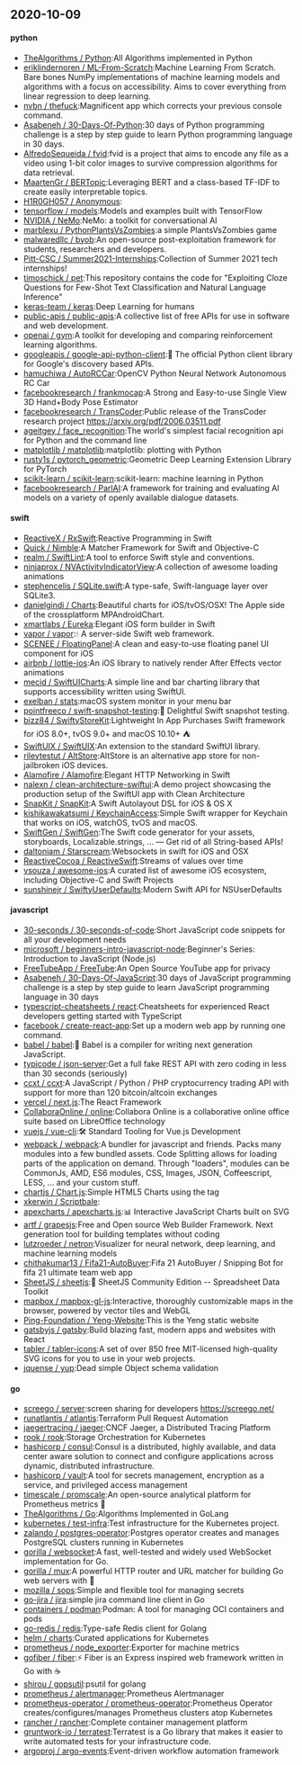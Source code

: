 ## 2020-10-09

#### python
* [TheAlgorithms / Python](https://github.com/TheAlgorithms/Python):All Algorithms implemented in Python
* [eriklindernoren / ML-From-Scratch](https://github.com/eriklindernoren/ML-From-Scratch):Machine Learning From Scratch. Bare bones NumPy implementations of machine learning models and algorithms with a focus on accessibility. Aims to cover everything from linear regression to deep learning.
* [nvbn / thefuck](https://github.com/nvbn/thefuck):Magnificent app which corrects your previous console command.
* [Asabeneh / 30-Days-Of-Python](https://github.com/Asabeneh/30-Days-Of-Python):30 days of Python programming challenge is a step by step guide to learn Python programming language in 30 days.
* [AlfredoSequeida / fvid](https://github.com/AlfredoSequeida/fvid):fvid is a project that aims to encode any file as a video using 1-bit color images to survive compression algorithms for data retrieval.
* [MaartenGr / BERTopic](https://github.com/MaartenGr/BERTopic):Leveraging BERT and a class-based TF-IDF to create easily interpretable topics.
* [H1R0GH057 / Anonymous](https://github.com/H1R0GH057/Anonymous):
* [tensorflow / models](https://github.com/tensorflow/models):Models and examples built with TensorFlow
* [NVIDIA / NeMo](https://github.com/NVIDIA/NeMo):NeMo: a toolkit for conversational AI
* [marblexu / PythonPlantsVsZombies](https://github.com/marblexu/PythonPlantsVsZombies):a simple PlantsVsZombies game
* [malwaredllc / byob](https://github.com/malwaredllc/byob):An open-source post-exploitation framework for students, researchers and developers.
* [Pitt-CSC / Summer2021-Internships](https://github.com/Pitt-CSC/Summer2021-Internships):Collection of Summer 2021 tech internships!
* [timoschick / pet](https://github.com/timoschick/pet):This repository contains the code for "Exploiting Cloze Questions for Few-Shot Text Classification and Natural Language Inference"
* [keras-team / keras](https://github.com/keras-team/keras):Deep Learning for humans
* [public-apis / public-apis](https://github.com/public-apis/public-apis):A collective list of free APIs for use in software and web development.
* [openai / gym](https://github.com/openai/gym):A toolkit for developing and comparing reinforcement learning algorithms.
* [googleapis / google-api-python-client](https://github.com/googleapis/google-api-python-client):🐍
The official Python client library for Google's discovery based APIs.
* [hamuchiwa / AutoRCCar](https://github.com/hamuchiwa/AutoRCCar):OpenCV Python Neural Network Autonomous RC Car
* [facebookresearch / frankmocap](https://github.com/facebookresearch/frankmocap):A Strong and Easy-to-use Single View 3D Hand+Body Pose Estimator
* [facebookresearch / TransCoder](https://github.com/facebookresearch/TransCoder):Public release of the TransCoder research project https://arxiv.org/pdf/2006.03511.pdf
* [ageitgey / face_recognition](https://github.com/ageitgey/face_recognition):The world's simplest facial recognition api for Python and the command line
* [matplotlib / matplotlib](https://github.com/matplotlib/matplotlib):matplotlib: plotting with Python
* [rusty1s / pytorch_geometric](https://github.com/rusty1s/pytorch_geometric):Geometric Deep Learning Extension Library for PyTorch
* [scikit-learn / scikit-learn](https://github.com/scikit-learn/scikit-learn):scikit-learn: machine learning in Python
* [facebookresearch / ParlAI](https://github.com/facebookresearch/ParlAI):A framework for training and evaluating AI models on a variety of openly available dialogue datasets.

#### swift
* [ReactiveX / RxSwift](https://github.com/ReactiveX/RxSwift):Reactive Programming in Swift
* [Quick / Nimble](https://github.com/Quick/Nimble):A Matcher Framework for Swift and Objective-C
* [realm / SwiftLint](https://github.com/realm/SwiftLint):A tool to enforce Swift style and conventions.
* [ninjaprox / NVActivityIndicatorView](https://github.com/ninjaprox/NVActivityIndicatorView):A collection of awesome loading animations
* [stephencelis / SQLite.swift](https://github.com/stephencelis/SQLite.swift):A type-safe, Swift-language layer over SQLite3.
* [danielgindi / Charts](https://github.com/danielgindi/Charts):Beautiful charts for iOS/tvOS/OSX! The Apple side of the crossplatform MPAndroidChart.
* [xmartlabs / Eureka](https://github.com/xmartlabs/Eureka):Elegant iOS form builder in Swift
* [vapor / vapor](https://github.com/vapor/vapor):💧
A server-side Swift web framework.
* [SCENEE / FloatingPanel](https://github.com/SCENEE/FloatingPanel):A clean and easy-to-use floating panel UI component for iOS
* [airbnb / lottie-ios](https://github.com/airbnb/lottie-ios):An iOS library to natively render After Effects vector animations
* [mecid / SwiftUICharts](https://github.com/mecid/SwiftUICharts):A simple line and bar charting library that supports accessibility written using SwiftUI.
* [exelban / stats](https://github.com/exelban/stats):macOS system monitor in your menu bar
* [pointfreeco / swift-snapshot-testing](https://github.com/pointfreeco/swift-snapshot-testing):📸
Delightful Swift snapshot testing.
* [bizz84 / SwiftyStoreKit](https://github.com/bizz84/SwiftyStoreKit):Lightweight In App Purchases Swift framework for iOS 8.0+, tvOS 9.0+ and macOS 10.10+
⛺
* [SwiftUIX / SwiftUIX](https://github.com/SwiftUIX/SwiftUIX):An extension to the standard SwiftUI library.
* [rileytestut / AltStore](https://github.com/rileytestut/AltStore):AltStore is an alternative app store for non-jailbroken iOS devices.
* [Alamofire / Alamofire](https://github.com/Alamofire/Alamofire):Elegant HTTP Networking in Swift
* [nalexn / clean-architecture-swiftui](https://github.com/nalexn/clean-architecture-swiftui):A demo project showcasing the production setup of the SwiftUI app with Clean Architecture
* [SnapKit / SnapKit](https://github.com/SnapKit/SnapKit):A Swift Autolayout DSL for iOS & OS X
* [kishikawakatsumi / KeychainAccess](https://github.com/kishikawakatsumi/KeychainAccess):Simple Swift wrapper for Keychain that works on iOS, watchOS, tvOS and macOS.
* [SwiftGen / SwiftGen](https://github.com/SwiftGen/SwiftGen):The Swift code generator for your assets, storyboards, Localizable.strings, … — Get rid of all String-based APIs!
* [daltoniam / Starscream](https://github.com/daltoniam/Starscream):Websockets in swift for iOS and OSX
* [ReactiveCocoa / ReactiveSwift](https://github.com/ReactiveCocoa/ReactiveSwift):Streams of values over time
* [vsouza / awesome-ios](https://github.com/vsouza/awesome-ios):A curated list of awesome iOS ecosystem, including Objective-C and Swift Projects
* [sunshinejr / SwiftyUserDefaults](https://github.com/sunshinejr/SwiftyUserDefaults):Modern Swift API for NSUserDefaults

#### javascript
* [30-seconds / 30-seconds-of-code](https://github.com/30-seconds/30-seconds-of-code):Short JavaScript code snippets for all your development needs
* [microsoft / beginners-intro-javascript-node](https://github.com/microsoft/beginners-intro-javascript-node):Beginner's Series: Introduction to JavaScript (Node.js)
* [FreeTubeApp / FreeTube](https://github.com/FreeTubeApp/FreeTube):An Open Source YouTube app for privacy
* [Asabeneh / 30-Days-Of-JavaScript](https://github.com/Asabeneh/30-Days-Of-JavaScript):30 days of JavaScript programming challenge is a step by step guide to learn JavaScript programming language in 30 days
* [typescript-cheatsheets / react](https://github.com/typescript-cheatsheets/react):Cheatsheets for experienced React developers getting started with TypeScript
* [facebook / create-react-app](https://github.com/facebook/create-react-app):Set up a modern web app by running one command.
* [babel / babel](https://github.com/babel/babel):🐠
Babel is a compiler for writing next generation JavaScript.
* [typicode / json-server](https://github.com/typicode/json-server):Get a full fake REST API with zero coding in less than 30 seconds (seriously)
* [ccxt / ccxt](https://github.com/ccxt/ccxt):A JavaScript / Python / PHP cryptocurrency trading API with support for more than 120 bitcoin/altcoin exchanges
* [vercel / next.js](https://github.com/vercel/next.js):The React Framework
* [CollaboraOnline / online](https://github.com/CollaboraOnline/online):Collabora Online is a collaborative online office suite based on LibreOffice technology
* [vuejs / vue-cli](https://github.com/vuejs/vue-cli):🛠️
Standard Tooling for Vue.js Development
* [webpack / webpack](https://github.com/webpack/webpack):A bundler for javascript and friends. Packs many modules into a few bundled assets. Code Splitting allows for loading parts of the application on demand. Through "loaders", modules can be CommonJs, AMD, ES6 modules, CSS, Images, JSON, Coffeescript, LESS, ... and your custom stuff.
* [chartjs / Chart.js](https://github.com/chartjs/Chart.js):Simple HTML5 Charts using the <canvas> tag
* [xkerwin / Scriptbale](https://github.com/xkerwin/Scriptbale):
* [apexcharts / apexcharts.js](https://github.com/apexcharts/apexcharts.js):📊
Interactive JavaScript Charts built on SVG
* [artf / grapesjs](https://github.com/artf/grapesjs):Free and Open source Web Builder Framework. Next generation tool for building templates without coding
* [lutzroeder / netron](https://github.com/lutzroeder/netron):Visualizer for neural network, deep learning, and machine learning models
* [chithakumar13 / Fifa21-AutoBuyer](https://github.com/chithakumar13/Fifa21-AutoBuyer):Fifa 21 AutoBuyer / Snipping Bot for fifa 21 ultimate team web app
* [SheetJS / sheetjs](https://github.com/SheetJS/sheetjs):📗
SheetJS Community Edition -- Spreadsheet Data Toolkit
* [mapbox / mapbox-gl-js](https://github.com/mapbox/mapbox-gl-js):Interactive, thoroughly customizable maps in the browser, powered by vector tiles and WebGL
* [Ping-Foundation / Yeng-Website](https://github.com/Ping-Foundation/Yeng-Website):This is the Yeng static website
* [gatsbyjs / gatsby](https://github.com/gatsbyjs/gatsby):Build blazing fast, modern apps and websites with React
* [tabler / tabler-icons](https://github.com/tabler/tabler-icons):A set of over 850 free MIT-licensed high-quality SVG icons for you to use in your web projects.
* [jquense / yup](https://github.com/jquense/yup):Dead simple Object schema validation

#### go
* [screego / server](https://github.com/screego/server):screen sharing for developers https://screego.net/
* [runatlantis / atlantis](https://github.com/runatlantis/atlantis):Terraform Pull Request Automation
* [jaegertracing / jaeger](https://github.com/jaegertracing/jaeger):CNCF Jaeger, a Distributed Tracing Platform
* [rook / rook](https://github.com/rook/rook):Storage Orchestration for Kubernetes
* [hashicorp / consul](https://github.com/hashicorp/consul):Consul is a distributed, highly available, and data center aware solution to connect and configure applications across dynamic, distributed infrastructure.
* [hashicorp / vault](https://github.com/hashicorp/vault):A tool for secrets management, encryption as a service, and privileged access management
* [timescale / promscale](https://github.com/timescale/promscale):An open-source analytical platform for Prometheus metrics
🚀
* [TheAlgorithms / Go](https://github.com/TheAlgorithms/Go):Algorithms Implemented in GoLang
* [kubernetes / test-infra](https://github.com/kubernetes/test-infra):Test infrastructure for the Kubernetes project.
* [zalando / postgres-operator](https://github.com/zalando/postgres-operator):Postgres operator creates and manages PostgreSQL clusters running in Kubernetes
* [gorilla / websocket](https://github.com/gorilla/websocket):A fast, well-tested and widely used WebSocket implementation for Go.
* [gorilla / mux](https://github.com/gorilla/mux):A powerful HTTP router and URL matcher for building Go web servers with
🦍
* [mozilla / sops](https://github.com/mozilla/sops):Simple and flexible tool for managing secrets
* [go-jira / jira](https://github.com/go-jira/jira):simple jira command line client in Go
* [containers / podman](https://github.com/containers/podman):Podman: A tool for managing OCI containers and pods
* [go-redis / redis](https://github.com/go-redis/redis):Type-safe Redis client for Golang
* [helm / charts](https://github.com/helm/charts):Curated applications for Kubernetes
* [prometheus / node_exporter](https://github.com/prometheus/node_exporter):Exporter for machine metrics
* [gofiber / fiber](https://github.com/gofiber/fiber):⚡️
Fiber is an Express inspired web framework written in Go with
☕️
* [shirou / gopsutil](https://github.com/shirou/gopsutil):psutil for golang
* [prometheus / alertmanager](https://github.com/prometheus/alertmanager):Prometheus Alertmanager
* [prometheus-operator / prometheus-operator](https://github.com/prometheus-operator/prometheus-operator):Prometheus Operator creates/configures/manages Prometheus clusters atop Kubernetes
* [rancher / rancher](https://github.com/rancher/rancher):Complete container management platform
* [gruntwork-io / terratest](https://github.com/gruntwork-io/terratest):Terratest is a Go library that makes it easier to write automated tests for your infrastructure code.
* [argoproj / argo-events](https://github.com/argoproj/argo-events):Event-driven workflow automation framework

